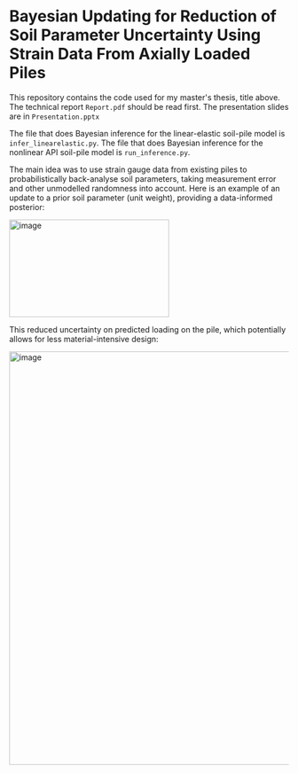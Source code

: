 # Bayesian Updating for Reduction of Soil Parameter Uncertainty Using Strain Data From Axially Loaded Piles

This repository contains the code used for my master's thesis, title above. The technical report `Report.pdf` should be read first. The presentation slides are in `Presentation.pptx`

The file that does Bayesian inference for the linear-elastic soil-pile model is `infer_linearelastic.py`.
The file that does Bayesian inference for the nonlinear API soil-pile model is `run_inference.py`.

The main idea was to use strain gauge data from existing piles to probabilistically back-analyse soil parameters, taking measurement error and other unmodelled randomness into account. Here is an example of an update to a prior soil parameter (unit weight), providing a data-informed posterior:

<img width="288" height="176" alt="image" src="https://github.com/user-attachments/assets/4649f4e0-01ae-48d7-bb3b-0656cb83717a" />

This reduced uncertainty on predicted loading on the pile, which potentially allows for less material-intensive design:

<img width="672" height="746" alt="image" src="https://github.com/user-attachments/assets/f5bcb898-1299-4bab-8d5f-6cb1bc3f1e97" />
